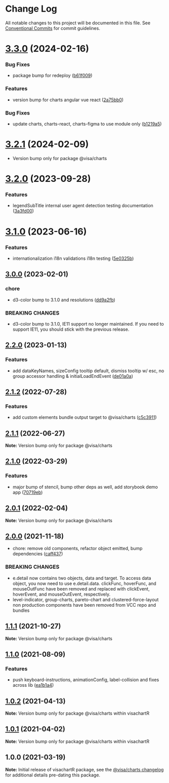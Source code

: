 # Change Log

All notable changes to this project will be documented in this file.
See [Conventional Commits](https://www.conventionalcommits.org/) for commit guidelines.

# [3.3.0](https://github.com/visa/visa-chart-components/compare/@visa/charts@7.2.0...@visa/charts@7.3.0) (2024-02-16)

### Bug Fixes

- package bump for redeploy ([b61f009](https://github.com/visa/visa-chart-components/commit/b61f00995e90cb013aec09c3e4c89ce40f23b6fd))

### Features

- version bump for charts angular vue react ([2a75bb0](https://github.com/visa/visa-chart-components/commit/2a75bb0e33f3f42484e5bb50d3a5abe9d2592807))

### Bug Fixes

- update charts, charts-react, charts-figma to use module only ([b1219a5](https://stash.trusted.visa.com:7990/projects/VC/repos/visa-charts-lib/commits/b1219a595ad38f2e62e0c13492daa0d6fd89fc8f))

# [3.2.1](https://github.com/visa/visa-chart-components/compare/@visa/charts@7.2.0...@visa/charts@7.2.1) (2024-02-09)

- Version bump only for package @visa/charts

# [3.2.0](https://github.com/visa/visa-chart-components/compare/@visa/charts@7.1.0...@visa/charts@7.2.0) (2023-09-28)

### Features

- legendSubTitle internal user agent detection testing documentation ([3a3fd00](https://github.com/visa/visa-chart-components/commit/3a3fd003a81353561da911a6dc250e44949757cb))

# [3.1.0](https://github.com/visa/visa-chart-components/compare/@visa/charts@7.0.0...@visa/charts@7.1.0) (2023-06-16)

### Features

- internationalization i18n validations i18n testing ([5e0325b](https://github.com/visa/visa-chart-components/commit/5e0325b1c6727406d6964459afbd9ac0238e1cc6))

## [3.0.0](https://github.com/visa/visa-chart-components/compare/@visa/charts@6.3.0...@visa/charts@7.0.0) (2023-02-01)

### chore

- d3-color bump to 3.1.0 and resolutions ([dd9a2fb](https://github.com/visa/visa-chart-components/commit/dd9a2fb369c44bab6607acb5229ceb656dce5561))

### BREAKING CHANGES

- d3-color bump to 3.1.0, IE11 support no longer maintained. If you need to support IE11, you should stick with the previous release.

## [2.2.0](https://github.com/visa/visa-chart-components/compare/@visa/charts@6.2.0...@visa/charts@6.3.0) (2023-01-13)

### Features

- add dataKeyNames, sizeConfig tooltip default, dismiss tooltip w/ esc, no group accessor handling & initialLoadEndEvent ([de01a0a](https://github.com/visa/visa-chart-components/commit/de01a0ab5cea8146ff3d4d0c48da995c2ba0fb9a))

## [2.1.2](https://github.com/visa/visa-chart-components/compare/@visa/charts@6.1.1...@visa/charts@6.2.0) (2022-07-28)

### Features

- add custom elements bundle output target to @visa/charts ([c5c3911](https://github.com/visa/visa-chart-components/commit/c5c391120141b409819d6ef93cffdc1a53bcc14b))

## [2.1.1](https://github.com/visa/visa-chart-components/compare/@visa/charts@6.1.0...@visa/charts@6.1.1) (2022-06-27)

**Note:** Version bump only for package @visa/charts

## [2.1.0](https://github.com/visa/visa-chart-components/compare/@visa/charts@6.0.1...@visa/charts@6.1.0) (2022-03-29)

### Features

- major bump of stencil, bump other deps as well, add storybook demo app ([70719eb](https://github.com/visa/visa-chart-components/commit/70719ebc7fa59dc169bcc7fea62b238bcfab6418))

## [2.0.1](https://github.com/visa/visa-chart-components/compare/@visa/charts@6.0.0...@visa/charts@6.0.1) (2022-02-04)

**Note:** Version bump only for package @visa/charts

## [2.0.0](https://github.com/visa/visa-chart-components/compare/@visa/charts@5.2.1...@visa/charts@6.0.0) (2021-11-18)

- chore: remove old components, refactor object emitted, bump dependencies ([caff437](https://github.com/visa/visa-chart-components/commit/caff4370db77c0019f831c43eb79018bf11749ce))

### BREAKING CHANGES

- e.detail now contains two objects, data and target. To access data object, you now need to use e.detail.data. clickFunc, hoverFunc, and mouseOutFunc have been removed and replaced with clickEvent, hoverEvent, and mouseOutEvent, respectively.
- level-indicator, group-charts, pareto-chart and clustered-force-layout non production components have been removed from VCC repo and bundles

## [1.1.1](https://github.com/visa/visa-chart-components/compare/@visa/charts@5.2.0...@visa/charts@5.2.1) (2021-10-27)

**Note:** Version bump only for package @visa/charts

## [1.1.0](https://github.com/visa/visa-chart-components/compare/@visa/charts@5.1.2...@visa/charts@5.2.0) (2021-08-09)

### Features

- push keyboard-instructions, animationConfig, label-collision and fixes across lib ([ea1b1a4](https://github.com/visa/visa-chart-components/commit/ea1b1a478b3ea9bcf07e76551a45a9adaaacdb47))

## [1.0.2](https://github.com/visa/visa-chart-components/compare/@visa/charts@5.1.1...@visa/charts@5.1.2) (2021-04-13)

**Note:** Version bump only for package @visa/charts within visachartR

## [1.0.1](https://github.com/visa/visa-chart-components/compare/@visa/charts@5.1.0...@visa/charts@5.1.1) (2021-04-02)

**Note:** Version bump only for package @visa/charts within visachartR

## 1.0.0 (2021-03-19)

**Note:** Initial release of visachartR package, see the [@visa/charts changelog](../charts/CHANGELOG.md 'Changelog') for additional details pre-dating this package.
